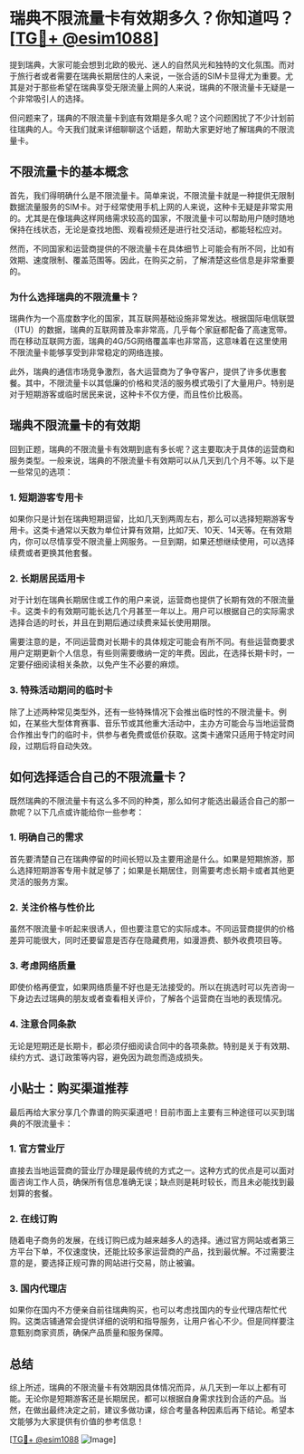 # 瑞典不限流量卡有效期多久？你知道吗？[[TG💪+ @esim1088](https://t.me/s/esim1088)]

提到瑞典，大家可能会想到北欧的极光、迷人的自然风光和独特的文化氛围。而对于旅行者或者需要在瑞典长期居住的人来说，一张合适的SIM卡显得尤为重要。尤其是对于那些希望在瑞典享受无限流量上网的人来说，瑞典的不限流量卡无疑是一个非常吸引人的选择。

但问题来了，瑞典的不限流量卡到底有效期是多久呢？这个问题困扰了不少计划前往瑞典的人。今天我们就来详细聊聊这个话题，帮助大家更好地了解瑞典的不限流量卡。

## 不限流量卡的基本概念

首先，我们得明确什么是不限流量卡。简单来说，不限流量卡就是一种提供无限制数据流量服务的SIM卡。对于经常使用手机上网的人来说，这种卡无疑是非常实用的。尤其是在像瑞典这样网络需求较高的国家，不限流量卡可以帮助用户随时随地保持在线状态，无论是查找地图、观看视频还是进行社交活动，都能轻松应对。

然而，不同国家和运营商提供的不限流量卡在具体细节上可能会有所不同，比如有效期、速度限制、覆盖范围等。因此，在购买之前，了解清楚这些信息是非常重要的。

### 为什么选择瑞典的不限流量卡？

瑞典作为一个高度数字化的国家，其互联网基础设施非常发达。根据国际电信联盟（ITU）的数据，瑞典的互联网普及率非常高，几乎每个家庭都配备了高速宽带。而在移动互联网方面，瑞典的4G/5G网络覆盖率也非常高，这意味着在这里使用不限流量卡能够享受到非常稳定的网络连接。

此外，瑞典的通信市场竞争激烈，各大运营商为了争夺客户，提供了许多优惠套餐。其中，不限流量卡以其低廉的价格和灵活的服务模式吸引了大量用户。特别是对于短期游客或临时居民来说，这种卡不仅方便，而且性价比极高。

## 瑞典不限流量卡的有效期

回到正题，瑞典的不限流量卡有效期到底有多长呢？这主要取决于具体的运营商和服务类型。一般来说，瑞典的不限流量卡有效期可以从几天到几个月不等。以下是一些常见的选项：

### 1. 短期游客专用卡

如果你只是计划在瑞典短期逗留，比如几天到两周左右，那么可以选择短期游客专用卡。这类卡通常以天数为单位计算有效期，比如7天、10天、14天等。在有效期内，你可以尽情享受不限流量上网服务。一旦到期，如果还想继续使用，可以选择续费或者更换其他套餐。

### 2. 长期居民适用卡

对于计划在瑞典长期居住或工作的用户来说，运营商也提供了长期有效的不限流量卡。这类卡的有效期可能长达几个月甚至一年以上。用户可以根据自己的实际需求选择合适的时长，并且在到期后通过续费来延长使用期限。

需要注意的是，不同运营商对长期卡的具体规定可能会有所不同。有些运营商要求用户定期更新个人信息，有些则需要缴纳一定的年费。因此，在选择长期卡时，一定要仔细阅读相关条款，以免产生不必要的麻烦。

### 3. 特殊活动期间的临时卡

除了上述两种常见类型外，还有一些特殊情况下会推出临时性的不限流量卡。例如，在某些大型体育赛事、音乐节或其他重大活动中，主办方可能会与当地运营商合作推出专门的临时卡，供参与者免费或低价获取。这类卡通常只适用于特定时间段，过期后将自动失效。

## 如何选择适合自己的不限流量卡？

既然瑞典的不限流量卡有这么多不同的种类，那么如何才能选出最适合自己的那一款呢？以下几点或许能给你一些参考：

### 1. 明确自己的需求

首先要清楚自己在瑞典停留的时间长短以及主要用途是什么。如果是短期旅游，那么选择短期游客专用卡就足够了；如果是长期居住，则需要考虑长期卡或者其他更灵活的服务方案。

### 2. 关注价格与性价比

虽然不限流量卡听起来很诱人，但也要注意它的实际成本。不同运营商提供的价格差异可能很大，同时还要留意是否存在隐藏费用，如漫游费、额外收费项目等。

### 3. 考虑网络质量

即使价格再便宜，如果网络质量不好也是无法接受的。所以在挑选时可以先咨询一下身边去过瑞典的朋友或者查看相关评价，了解各个运营商在当地的表现情况。

### 4. 注意合同条款

无论是短期还是长期卡，都必须仔细阅读合同中的各项条款。特别是关于有效期、续约方式、退订政策等内容，避免因为疏忽而造成损失。

## 小贴士：购买渠道推荐

最后再给大家分享几个靠谱的购买渠道吧！目前市面上主要有三种途径可以买到瑞典的不限流量卡：

### 1. 官方营业厅

直接去当地运营商的营业厅办理是最传统的方式之一。这种方式的优点是可以面对面咨询工作人员，确保所有信息准确无误；缺点则是耗时较长，而且未必能找到最划算的套餐。

### 2. 在线订购

随着电子商务的发展，在线订购已成为越来越多人的选择。通过官方网站或者第三方平台下单，不仅速度快，还能比较多家运营商的产品，找到最优解。不过需要注意的是，要选择正规可靠的网站进行交易，防止被骗。

### 3. 国内代理店

如果你在国内不方便亲自前往瑞典购买，也可以考虑找国内的专业代理店帮忙代购。这类店铺通常会提供详细的说明和指导服务，让用户省心不少。但是同样要注意甄别商家资质，确保产品质量和服务保障。

## 总结

综上所述，瑞典的不限流量卡有效期因具体情况而异，从几天到一年以上都有可能。无论你是短期游客还是长期居民，都可以根据自身需求找到合适的产品。当然，在做出最终决定之前，建议多做功课，综合考量各种因素后再下结论。希望本文能够为大家提供有价值的参考信息！

[[TG💪+ @esim1088](https://t.me/s/esim1088) ![Image](https://i.postimg.cc/4NQfJmqS/Snipaste-2025-05-13-00-14-12.png)]